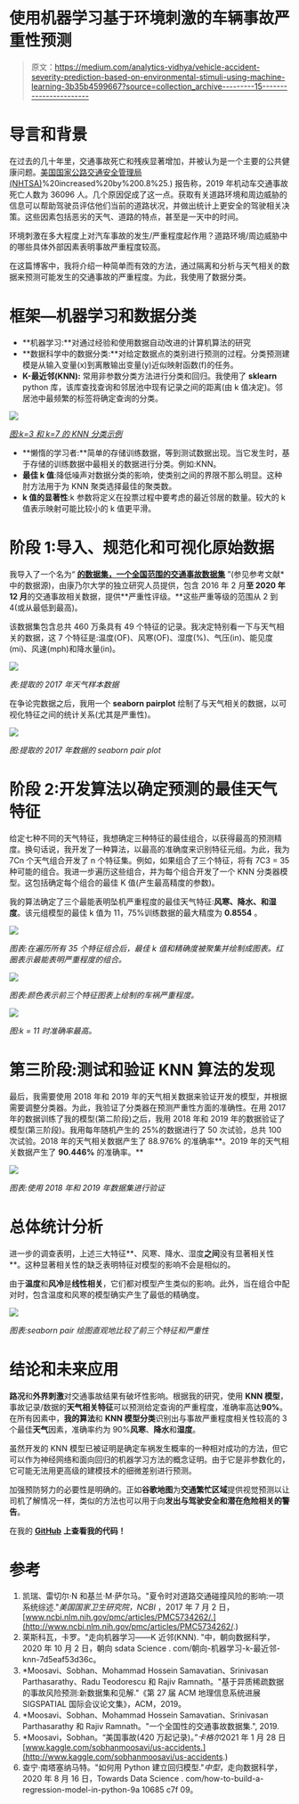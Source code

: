 # 使用机器学习基于环境刺激的车辆事故严重性预测

> 原文：<https://medium.com/analytics-vidhya/vehicle-accident-severity-prediction-based-on-environmental-stimuli-using-machine-learning-3b35b4599667?source=collection_archive---------15----------------------->

# 导言和背景

在过去的几十年里，交通事故死亡和残疾显著增加，并被认为是一个主要的公共健康问题。[美国国家公路交通安全管理局(NHTSA)](https://www.nhtsa.gov/press-releases/roadway-fatalities-2019-fars#:~:text=NHTSA%20Releases%202019%20Crash%20Fatality%20Data&text=There%20were%2036%2C096%20fatalities%20in,VMT)%20increased%20by%200.8%25.) 报告称，2019 年机动车交通事故死亡人数为 36096 人。几个原因促成了这一点。获取有关道路环境和周边威胁的信息可以帮助驾驶员评估他们当前的道路状况，并做出统计上更安全的驾驶相关决策。这些因素包括恶劣的天气、道路的特点，甚至是一天中的时间。

环境刺激在多大程度上对汽车事故的发生/严重程度起作用？道路环境/周边威胁中的哪些具体外部因素表明事故严重程度较高。

在这篇博客中，我将介绍一种简单而有效的方法，通过隔离和分析与天气相关的数据来预测可能发生的交通事故的严重程度。为此，我使用了数据分类。

# 框架—机器学习和数据分类

*   **机器学习:**对通过经验和使用数据自动改进的计算机算法的研究
*   **数据科学中的数据分类:**对给定数据点的类别进行预测的过程。分类预测建模是从输入变量(x)到离散输出变量(y)近似映射函数(f)的任务。
*   **K-最近邻(KNN):** 常用非参数分类方法进行分类和回归。我使用了 **sklearn** python 库，该库查找查询和邻居池中现有记录之间的距离(由 k 值决定)。邻居池中最频繁的标签将确定查询的分类。

![](img/708cd53cd3075c5dd43097a9139f9c5b.png)

[*图:k=3 和 k=7 的 KNN 分类示例*](https://www.kdnuggets.com/2020/11/most-popular-distance-metrics-knn.html)

*   **懒惰的学习者:**简单的存储训练数据，等到测试数据出现。当它发生时，基于存储的训练数据中最相关的数据进行分类。例如:KNN。
*   **最佳 k 值**:降低噪声对数据分类的影响，使类别之间的界限不那么明显。这种肘方法用于为 KNN 聚类选择最佳的聚类数。
*   **k 值的显著性**:k 参数将定义在投票过程中要考虑的最近邻居的数量。较大的 k 值表示映射可能比较小的 k 值更平滑。

# 阶段 1:导入、规范化和可视化原始数据

我导入了一个名为“ [**的数据集，一个全国范围的交通事故数据集**](https://arxiv.org/abs/1906.05409) ”(参见参考文献*中的数据源)，由康乃尔大学的独立研究人员提供，包含 2016 年 2 月**至 2020 年 12 月**的交通事故相关数据，提供**严重性评级。**这些严重等级的范围从 2 到 4(或从最低到最高)。

该数据集包含总共 460 万条具有 49 个特征的记录。我决定特别看一下与天气相关的数据，这 7 个特征是:温度(OF)、风寒(OF)、湿度(%)、气压(in)、能见度(mi)、风速(mph)和降水量(in)。

![](img/5adc96afdbea0c663346b7ce9565f70e.png)

*表:提取的 2017 年天气样本数据*

在争论完数据之后，我用一个 **seaborn pairplot** 绘制了与天气相关的数据，以可视化特征之间的统计关系(尤其是严重性)。

![](img/3eaa74c0636d2bd3752f6ec37460a2f5.png)

*图:提取的 2017 年数据的 seaborn pair plot*

# 阶段 2:开发算法以确定预测的最佳天气特征

给定七种不同的天气特征，我想确定三种特征的最佳组合，以获得最高的预测精度。换句话说，我开发了一种算法，以最高的准确度来识别特征元组。为此，我为 7Cn 个天气组合开发了 n 个特征集。例如，如果组合了三个特征，将有 7C3 = 35 种可能的组合。我进一步遍历这些组合，并为每个组合开发了一个 KNN 分类器模型。这包括确定每个组合的最佳 K 值(产生最高精度的参数)。

我的算法确定了三个最能表明坠机严重程度的最佳天气特征:**风寒、降水、**和**湿度**。该元组模型的最佳 k 值为 11，75%训练数据的最大精度为 **0.8554** 。

![](img/21a34f528edde8daba6d84e1eec333e7.png)

*图表:在遍历所有 35 个特征组合后，最佳 k 值和精确度被聚集并绘制成图表。红圈表示最能表明严重程度的组合。*

![](img/290ccc8b24e2ffafd6ac0e137b31498d.png)

*图表:颜色表示前三个特征图表上绘制的车祸严重程度。*

![](img/f2ac18a16096652b7d09c9f2db2ed805.png)

*图:k = 11 时准确率最高。*

# 第三阶段:测试和验证 KNN 算法的发现

最后，我需要使用 2018 年和 2019 年的天气相关数据来验证开发的模型，并根据需要调整分类器。为此，我验证了分类器在预测严重性方面的准确性。在用 2017 年的数据训练了我的模型(第二阶段)之后，我用 2018 年和 2019 年的数据验证了模型(第三阶段)。我用每年随机产生的 25%的数据进行了 50 次试验，总共 100 次试验。2018 年的天气相关数据产生了 88.976% 的准确率**。2019 年的天气相关数据产生了 **90.446%** 的准确率。**

![](img/52d41c8c0de1373ee5b26503750b0940.png)

*图表:使用 2018 年和 2019 年数据集进行验证*

# 总体统计分析

进一步的调查表明，上述三大特征**、风寒、降水、湿度**之间**没有显著相关性**。这种显著相关性的缺乏表明特征对模型的影响不会是相似的。

由于**温度**和**风冷**是**线性相关**，它们都对模型产生类似的影响。此外，当在组合中配对时，包含温度和风寒的模型确实产生了最低的精确度。

![](img/78f7dc75b335b04cf1a72398ab26b8b0.png)

*图表:seaborn pair 绘图直观地比较了前三个特征和严重性*

# 结论和未来应用

**路况**和**外界刺激**对交通事故结果有破坏性影响。根据我的研究，使用 **KNN 模型**，事故记录/数据的**天气相关特征**可以预测给定查询的严重程度，准确率高达**90%**。在所有因素中，**我的算法**和 **KNN 模型分类**识别出与事故严重程度相关性较高的 3 个最佳**天气**因素，准确率约为 90%**风寒**、**降水**和**湿度**。

虽然开发的 KNN 模型已被证明是确定车祸发生概率的一种相对成功的方法，但它可以作为神经网络和面向回归的机器学习方法的概念证明。由于它是非参数化的，它可能无法用更高级的建模技术的细微差别进行预测。

加强预防努力的必要性是明确的。正如**谷歌地图**为**交通繁忙区域**提供视觉预测以让司机了解情况一样，类似的方法也可以用于向**发出与驾驶安全和潜在危险相关的警告**。

在我的 [**GitHub**](https://github.com/anjalisamavedam/vehicle-accident-severity-prediction) **上查看我的代码！**

# 参考

1.  凯瑞、雷切尔·N 和基兰·M·萨尔马。"夏令时对道路交通碰撞风险的影响:一项系统综述."*美国国家卫生研究院，NCBI* ，2017 年 7 月 2 日，[www.ncbi.nlm.nih.gov/pmc/articles/PMC5734262/.](http://www.ncbi.nlm.nih.gov/pmc/articles/PMC5734262/.)
2.  莱斯科瓦，卡罗。"走向机器学习——K 近邻(KNN). "中，朝向数据科学，2020 年 10 月 2 日，朝向 sdata Science . com/朝向-机器学习-k-最近邻-knn-7d5eaf53d36c。
3.  *Moosavi、Sobhan、Mohammad Hossein Samavatian、Srinivasan Parthasarathy、Radu Teodorescu 和 Rajiv Ramnath。"基于异质稀疏数据的事故风险预测:新数据集和见解."《第 27 届 ACM 地理信息系统进展 SIGSPATIAL 国际会议论文集》，ACM，2019。
4.  *Moosavi、Sobhan、Mohammad Hossein Samavatian、Srinivasan Parthasarathy 和 Rajiv Ramnath。"一个全国性的交通事故数据集.", 2019.
5.  *Moosavi，Sobhan。“美国事故(420 万起记录)。”*卡格尔*2021 年 1 月 28 日[www.kaggle.com/sobhanmoosavi/us-accidents.](http://www.kaggle.com/sobhanmoosavi/us-accidents.)
6.  查宁·南塔塞纳马特。"如何用 Python 建立回归模型."*中型*，走向数据科学，2020 年 8 月 16 日，Towards Data Science . com/how-to-build-a-regression-model-in-python-9a 10685 c7f 09。